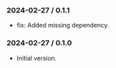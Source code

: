 ### 2024-02-27 / 0.1.1

- fix: Added missing dependency.

### 2024-02-27 / 0.1.0

- Initial version.
